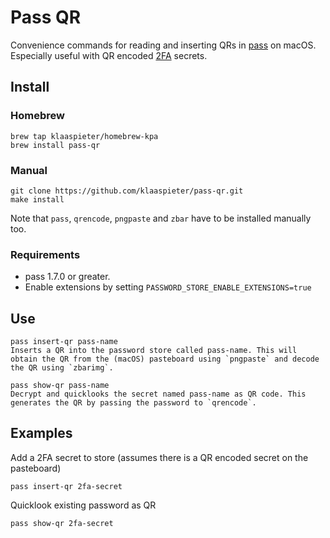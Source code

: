 # Pass QR

Convenience commands for reading and inserting QRs in [pass] on macOS. Especially useful with QR encoded [2FA] secrets.

[pass]: https://www.passwordstore.org/
[2FA]: https://www.securenvoy.com/two-factor-authentication/what-is-2fa.shtm

## Install

### Homebrew
```
brew tap klaaspieter/homebrew-kpa
brew install pass-qr
```

### Manual


```
git clone https://github.com/klaaspieter/pass-qr.git
make install
```

Note that `pass`, `qrencode`, `pngpaste` and `zbar` have to be installed manually too.

### Requirements

- pass 1.7.0 or greater.
- Enable extensions by setting `PASSWORD_STORE_ENABLE_EXTENSIONS=true`

## Use

```
pass insert-qr pass-name
Inserts a QR into the password store called pass-name. This will obtain the QR from the (macOS) pasteboard using `pngpaste` and decode the QR using `zbarimg`.

pass show-qr pass-name
Decrypt and quicklooks the secret named pass-name as QR code. This generates the QR by passing the password to `qrencode`.
```

## Examples

Add a 2FA secret to store (assumes there is a QR encoded secret on the pasteboard)

```
pass insert-qr 2fa-secret
```

Quicklook existing password as QR

```
pass show-qr 2fa-secret
```


